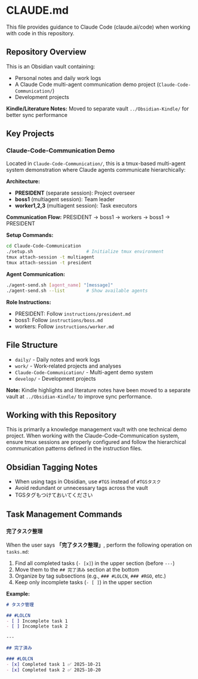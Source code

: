 # CLAUDE.md

This file provides guidance to Claude Code (claude.ai/code) when working with code in this repository.

## Repository Overview

This is an Obsidian vault containing:
- Personal notes and daily work logs
- A Claude Code multi-agent communication demo project (`Claude-Code-Communication/`)
- Development projects

**Kindle/Literature Notes:** Moved to separate vault `../Obsidian-Kindle/` for better sync performance

## Key Projects

### Claude-Code-Communication Demo
Located in `Claude-Code-Communication/`, this is a tmux-based multi-agent system demonstration where Claude agents communicate hierarchically:

**Architecture:**
- **PRESIDENT** (separate session): Project overseer
- **boss1** (multiagent session): Team leader  
- **worker1,2,3** (multiagent session): Task executors

**Communication Flow:**
PRESIDENT → boss1 → workers → boss1 → PRESIDENT

**Setup Commands:**
```bash
cd Claude-Code-Communication
./setup.sh                    # Initialize tmux environment
tmux attach-session -t multiagent
tmux attach-session -t president
```

**Agent Communication:**
```bash
./agent-send.sh [agent_name] "[message]"
./agent-send.sh --list        # Show available agents
```

**Role Instructions:**
- PRESIDENT: Follow `instructions/president.md`
- boss1: Follow `instructions/boss.md`
- workers: Follow `instructions/worker.md`

## File Structure

- `daily/` - Daily notes and work logs
- `work/` - Work-related projects and analyses
- `Claude-Code-Communication/` - Multi-agent demo system
- `develop/` - Development projects

**Note:** Kindle highlights and literature notes have been moved to a separate vault at `../Obsidian-Kindle/` to improve sync performance.

## Working with this Repository

This is primarily a knowledge management vault with one technical demo project. When working with the Claude-Code-Communication system, ensure tmux sessions are properly configured and follow the hierarchical communication patterns defined in the instruction files.

## Obsidian Tagging Notes

- When using tags in Obsidian, use `#TGS` instead of `#TGSタスク`
- Avoid redundant or unnecessary tags across the vault
- TGSタグもつけておいてください

## Task Management Commands

### `完了タスク整理`
When the user says **「完了タスク整理」**, perform the following operation on `tasks.md`:

1. Find all completed tasks (`- [x]`) in the upper section (before `---`)
2. Move them to the `## 完了済み` section at the bottom
3. Organize by tag subsections (e.g., `### #LOLCN`, `### #RGO`, etc.)
4. Keep only incomplete tasks (`- [ ]`) in the upper section

**Example:**
```markdown
# タスク管理

## #LOLCN
- [ ] Incomplete task 1
- [ ] Incomplete task 2

---

## 完了済み

### #LOLCN
- [x] Completed task 1 ✅ 2025-10-21
- [x] Completed task 2 ✅ 2025-10-20
```